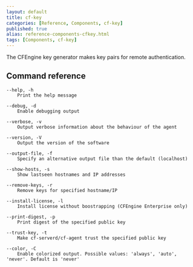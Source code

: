 ```yaml
---
layout: default
title: cf-key
categories: [Reference, Components, cf-key]
published: true
alias: reference-components-cfkey.html
tags: [Components, cf-key]
---
```


The CFEngine key generator makes key pairs for remote authentication.

## Command reference

    --help, -h
        Print the help message

    --debug, -d
        Enable debugging output

    --verbose, -v
        Output verbose information about the behaviour of the agent

    --version, -V
        Output the version of the software

    --output-file, -f
        Specify an alternative output file than the default (localhost)

    --show-hosts, -s
        Show lastseen hostnames and IP addresses

    --remove-keys, -r
        Remove keys for specified hostname/IP

    --install-license, -l
        Install license without boostrapping (CFEngine Enterprise only)

    --print-digest, -p
        Print digest of the specified public key

    --trust-key, -t
        Make cf-serverd/cf-agent trust the specified public key

    --color, -C
        Enable colorized output. Possible values: 'always', 'auto', 'never'. Default is 'never'
